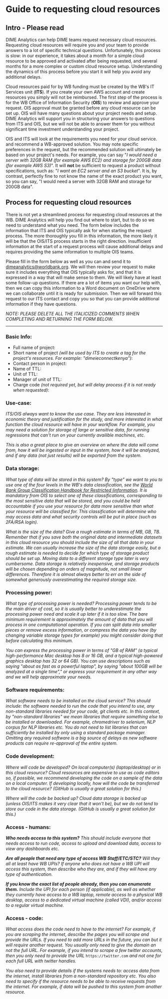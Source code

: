# Guide to requesting cloud resources

## Intro - Please read

DIME Analytics can help DIME teams request necessary cloud resources.
Requesting cloud resources will require you and your team to provide answers to a lot of specific technical questions.
Unfortunately, this process is slow:
in our experience, it takes about a month for a simple cloud resource to be approved and activated after being requested,
and several months for a more complex or custom cloud resource setup.
Understanding the dynamics of this process before you start it
will help you avoid any additional delays.

Cloud resources paid for by WB funding must be created by the WB's IT Services unit (**ITS**).
If you create your own AWS account and create resources you simply will not be reimbursed.
The first step of the process is for the WB Office of Information Security (**OIS**)
to review and approve your request.
OIS approval must be granted before any cloud resource can be set up.
OIS will have many questions about your project needs and setup.
DIME Analytics will support you in structuring your answers to questions from ITS and OIS,
but we will not be able to answer them for you without significant time investment understanding your project.

OIS and ITS will look at the requirements you need for your cloud service.
and recommend a WB-approved solution.
You may note specific preferences in the request,
but the recommended solution will ultimately be based on your project's needs.
For example, you can say
"_I would need a server with 32GB RAM (for example AWS EC2) and storage for 200GB data (for example AWS S3)_".
It will **not** be sufficient to request a product without specifications, such as: "_I want an EC2 server and an S3 bucket_".
It is, by contrast, perfectly fine to not know the name of the exact product you want,
so you can say, "I would need a server with 32GB RAM and storage for 200GB data".

## Process for requesting cloud resources

There is not yet a streamlined process for requesting cloud resources at the WB.
DIME Analytics will help you find out where to start, but
to do so we need to understand what you need.
The form below includes the information that ITS and OIS typically ask for when starting the request process.
The more thoroughly you fill in this information,
the more likely it will be that the OIS/ITS process starts in the right direction.
Insufficient information at the start of a request process will cause additional delays
and requires providing the same information to multiple OIS teams.

Please fill in the form below as well as you can
and send it to dimeanalytics@worldbank.org.
We will then review your request to make sure it
includes everything that OIS typically asks for,
and that it is expressed in a way that will make sense to them.
We will likely have at least some follow-up questions.
If there are a lot of items you want our help with, then
we can copy this information to a Word document on OneDrive
where we can collaborate until it is ready for submission.
Then we will forward this request to our ITS contact and copy you
so that you can provide additional information if they have questions.

_NOTE: PLEASE DELETE ALL THE ITALICIZED COMMENTS WHEN COMPLETING AND RETURNING THE FORM BELOW._

___

### Basic Info:

* Full name of project:
* Short name of project _(will be used by ITS to create a tag for the project's resources. For example: "dimeieconnectkenya")_:
* Contact person in project:
* Name of TTL:
* Unit of TTL:
* Manager of unit of TTL:
* Charge code _(not required yet, but will delay process if it is not ready when requested)_:

### Use-case:

_ITS/OIS always want to know the use case.
They are less interested in economic theory and justification for the study,
and more interested in what function the cloud resource will have in your workflow.
For example, you may need a solution for storage of large or sensitive data,
for running regressions that can't run on your currently availible machines, etc._

_This is also a great place to give an overview on where the data will come from,
how it will be ingested or input in the system,
how it will be analyzed, and
if any data (not just results) will be exported from the system._

### Data storage:

_What type of data will be stored in this system?
By "type" we want to you to use one of the four levels in the WB's data classification,
see the [World Bank Group Classification Handbook for Restricted Iinformation](https://spawin.worldbank.org/sites/corporate/A2I/Knowledge%20Base%20Documents/Classification_online.pdf).
It is mandatory from OIS to select one of these classifications,
corresponding to the most sensitive data that will be stored, and
you could be held accountable if
you use your resource for data more sensitive than
what your resource will be classified for.
This classification will determine who may access data
and what security controls will be put in place (such as 2FA/RSA login)._

_What is the size of the data?
Give a rough estimate in terms of MB, GB, TB.
Remember that if you save both
the original data and intermediate datasets in this cloud resource
you should include the size of all that data in your estimate.
We can usually increase the size of the data storage easily,
but a rough estimate is needed to decide for which type of storage product should be set up.
Moving data to a different storage type later is very cumbersome.
Data storage is relatively inexpensive, 
and storage products will be chosen depending on orders of magnitude,
not small linear differences.
Therefore it is almost always better to err
on the side of somewhat generously overestimating the required storage size._

### Processing power:

_What type of processing power is needed?
Processing power tends to be the main driver of cost,
so it is usually better to underestimate the processing power need
and scale it up later if it is too slow.
The bare minimum requirement is approximately
the amount of data that you will process in one computational operation.
If you can split data into smaller pieces or remove excess information,
or compress the data you have (by changing variable storage types for example)
you might consider doing that before calculating this minimum._

_You can express the processing power in terms of "GB of RAM"
(a typical high-performance Mac desktop has 8 or 16 GB,
and a typical high-powered graphics desktop has 32 or 64 GB).
You can use descriptions such as saying "about as fast as a powerful laptop",
by saying "about 100GB will be analyzed at a single time","
or express your requirement in any other way
and we will help approximate your needs._

### Software requirements:

_What software needs to be installed on the cloud service?
This should include:
the software needed to run the code that you intend to use,
any non-standard libraries needed for your code,
git clients etc.
In this context, by "non-standard libraries" we mean libraries
that require something else to be installed or downloaded. 
For example, chromedriver to selenium, NLP corpus for NLP libraries etc.
You do not need to list libraries that can sufficiently be installed 
by only using a standard package manager.
Omitting any required software is a big source of delays
as new software products can require re-approval of the entire system._

### Code development:

_Where will code be developed?
On local computer(s) (laptop/desktop) or in this cloud resource?
Cloud resources are expensive to use as code editors
so, if possible, we recommend developing the code
on a sample of the data on a local computer.
If developing locally,
how will the code be transferred to the cloud resource?
(GitHub is usually a great solution for this.)_

_Where will the code be backed up?
Cloud data storage is backed up
(unless OIS/ITS makes it very clear that it won't be),
but we do not tend to store our code in the data storage.
(GitHub is usually a great solution for this.)_

### Access - humans:

_**Who needs access to this system?**
This should include everyone that needs access to run code,
access to upload and download data,
access to view any dashboards etc._

_**Are all people that need any type of access WB Staff/ETC/STC?**
Will they all at least have WB UPIs?
If anyone who does not have a WB UPI will access this system,
then describe who they are,
and if they will have any type of authentication._

_**If you know the exact list of people already,
then you can enumerate them.**
Include the UPI for each person (if applicable),
as well as whether they currently have access to
a WB laptop, remote access to a physical WB desktop,
access to a dedicated virtual machine (called VDI), and/or
access to a regular virtual machine._

### Access - code:

_What access does the code need to have to the internet?
For example, if you are scraping the internet,
describe the pages you will scrape and provide the URLs.
If you need to add more URLs in the future,
you can but it will require another request.
You usually only need to give the domain an not the full URL.
For example, if you intend to scrape a few twitter accounts,
then you only need to provide the URL_ `https://twitter.com`
_and not one for each full URL with twitter handles._

_You also need to provide details if the systems needs to:
access data from the internet,
install libraries from a non-standard repository etc.
You also need to specify if the resource needs to
be able to receive requests from the internet.
For example, if data will be pushed to this system from another resource._
